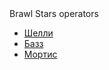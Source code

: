 <HTML>
<head>
Brawl Stars operators
<link rel="stylesheet" href="stile.css">
</head>
<body>
 <ul>
<li><a href="table.htm">Шелли</a></li>
<li><a href="">Базз</a></li>
<li><a href="">Мортис</a></li>
</ul>

<table>
</table>
</body>
</HTML>
